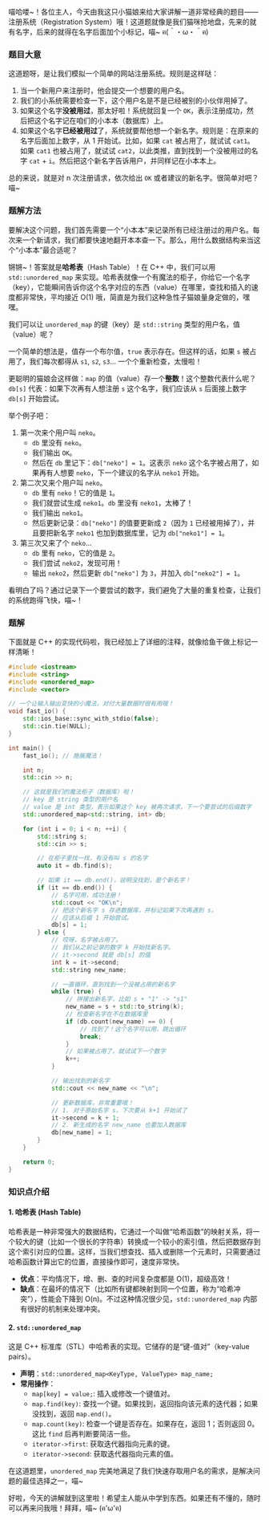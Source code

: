 喵哈喽~！各位主人，今天由我这只小猫娘来给大家讲解一道非常经典的题目——注册系统（Registration System）哦！这道题就像是我们猫咪抢地盘，先来的就有名字，后来的就得在名字后面加个小标记，喵~ ฅ(＾・ω・＾ฅ)

### 题目大意

这道题呀，是让我们模拟一个简单的网站注册系统。规则是这样哒：

1.  当一个新用户来注册时，他会提交一个想要的用户名。
2.  我们的小系统需要检查一下，这个用户名是不是已经被别的小伙伴用掉了。
3.  如果这个名字**没被用过**，那太好啦！系统就回复一个 `OK`，表示注册成功，然后把这个名字记在咱们的小本本（数据库）上。
4.  如果这个名字**已经被用过**了，系统就要帮他想一个新名字。规则是：在原来的名字后面加上数字，从 1 开始试。比如，如果 `cat` 被占用了，就试试 `cat1`。如果 `cat1` 也被占用了，就试试 `cat2`，以此类推，直到找到一个没被用过的名字 `cat` + `i`。然后把这个新名字告诉用户，并同样记在小本本上。

总的来说，就是对 n 次注册请求，依次给出 `OK` 或者建议的新名字。很简单对吧？喵~

### 题解方法

要解决这个问题，我们首先需要一个“小本本”来记录所有已经注册过的用户名。每次来一个新请求，我们都要快速地翻开本本查一下。那么，用什么数据结构来当这个“小本本”最合适呢？

锵锵~！答案就是**哈希表**（Hash Table）！在 C++ 中，我们可以用 `std::unordered_map` 来实现。哈希表就像一个有魔法的柜子，你给它一个名字（key），它能瞬间告诉你这个名字对应的东西（value）在哪里，查找和插入的速度都非常快，平均接近 O(1) 哦，简直是为我们这种急性子猫娘量身定做的，嘿嘿。

我们可以让 `unordered_map` 的键（key）是 `std::string` 类型的用户名，值（value）呢？

一个简单的想法是，值存一个布尔值，`true` 表示存在。但这样的话，如果 `s` 被占用了，我们每次都得从 `s1`, `s2`, `s3`... 一个个重新检查，太慢啦！

更聪明的猫娘会这样做：`map` 的值（value）存一个**整数**！这个整数代表什么呢？
`db[s]` 代表：如果下次再有人想注册 `s` 这个名字，我们应该从 `s` 后面接上数字 `db[s]` 开始尝试。

举个例子吧：
1.  第一次来个用户叫 `neko`。
    -   `db` 里没有 `neko`。
    -   我们输出 `OK`。
    -   然后在 `db` 里记下：`db["neko"] = 1`。这表示 `neko` 这个名字被占用了，如果再有人想要 `neko`，下一个建议的名字从 `neko1` 开始。
2.  第二次又来个用户叫 `neko`。
    -   `db` 里有 `neko`！它的值是 `1`。
    -   我们就尝试生成 `neko1`。`db` 里没有 `neko1`，太棒了！
    -   我们输出 `neko1`。
    -   然后更新记录：`db["neko"]` 的值要更新成 `2`（因为 `1` 已经被用掉了），并且要把新名字 `neko1` 也加到数据库里，记为 `db["neko1"] = 1`。
3.  第三次又来了个 `neko`...
    -   `db` 里有 `neko`，它的值是 `2`。
    -   我们尝试 `neko2`，发现可用！
    -   输出 `neko2`，然后更新 `db["neko"]` 为 `3`，并加入 `db["neko2"] = 1`。

看明白了吗？通过记录下一个要尝试的数字，我们避免了大量的重复检查，让我们的系统跑得飞快，喵~！

### 题解

下面就是 C++ 的实现代码啦，我已经加上了详细的注释，就像给鱼干做上标记一样清晰！

```cpp
#include <iostream>
#include <string>
#include <unordered_map>
#include <vector>

// 一个让输入输出变快的小魔法，对付大量数据时很有用哦！
void fast_io() {
    std::ios_base::sync_with_stdio(false);
    std::cin.tie(NULL);
}

int main() {
    fast_io(); // 施展魔法！

    int n;
    std::cin >> n;

    // 这就是我们的魔法柜子（数据库）啦！
    // key 是 string 类型的用户名
    // value 是 int 类型，表示如果这个 key 被再次请求，下一个要尝试的后缀数字
    std::unordered_map<std::string, int> db;

    for (int i = 0; i < n; ++i) {
        std::string s;
        std::cin >> s;

        // 在柜子里找一找，有没有叫 s 的名字
        auto it = db.find(s);

        // 如果 it == db.end()，说明没找到，是个新名字！
        if (it == db.end()) {
            // 名字可用，成功注册！
            std::cout << "OK\n";
            // 把这个新名字 s 存进数据库，并标记如果下次再遇到 s，
            // 应该从后缀 1 开始尝试。
            db[s] = 1;
        } else {
            // 哎呀，名字被占用了。
            // 我们从之前记录的数字 k 开始找新名字。
            // it->second 就是 db[s] 的值
            int k = it->second;
            std::string new_name;

            // 一直循环，直到找到一个没被占用的新名字
            while (true) {
                // 拼接出新名字，比如 s + "1" -> "s1"
                new_name = s + std::to_string(k);
                // 检查新名字在不在数据库里
                if (db.count(new_name) == 0) {
                    // 找到了！这个名字可以用，跳出循环
                    break;
                }
                // 如果被占用了，就试试下一个数字
                k++;
            }

            // 输出找到的新名字
            std::cout << new_name << "\n";

            // 更新数据库，非常重要哦！
            // 1. 对于原始名字 s，下次要从 k+1 开始试了
            it->second = k + 1;
            // 2. 新生成的名字 new_name 也要加入数据库
            db[new_name] = 1;
        }
    }

    return 0;
}
```

### 知识点介绍

#### 1. 哈希表 (Hash Table)

哈希表是一种非常强大的数据结构，它通过一个叫做“哈希函数”的映射关系，将一个较大的键（比如一个很长的字符串）转换成一个较小的索引值，然后把数据存到这个索引对应的位置。这样，当我们想查找、插入或删除一个元素时，只需要通过哈希函数计算出它的位置，直接操作即可，速度非常快。

-   **优点**：平均情况下，增、删、查的时间复杂度都是 O(1)，超级高效！
-   **缺点**：在最坏的情况下（比如所有键都映射到同一个位置，称为“哈希冲突”），性能会下降到 O(n)。不过这种情况很少见，`std::unordered_map` 内部有很好的机制来处理冲突。

#### 2. `std::unordered_map`

这是 C++ 标准库（STL）中哈希表的实现。它储存的是“键-值对”（key-value pairs）。

-   **声明**：`std::unordered_map<KeyType, ValueType> map_name;`
-   **常用操作**：
    -   `map[key] = value;`: 插入或修改一个键值对。
    -   `map.find(key)`: 查找一个键。如果找到，返回指向该元素的迭代器；如果没找到，返回 `map.end()`。
    -   `map.count(key)`: 检查一个键是否存在。如果存在，返回 1；否则返回 0。这比 `find` 后再判断要简洁一些。
    -   `iterator->first`: 获取迭代器指向元素的键。
    -   `iterator->second`: 获取迭代器指向元素的值。

在这道题里，`unordered_map` 完美地满足了我们快速存取用户名的需求，是解决问题的最佳选择之一，喵~

好啦，今天的讲解就到这里啦！希望主人能从中学到东西。如果还有不懂的，随时可以再来问我哦！拜拜，喵~ (ฅ'ω'ฅ)